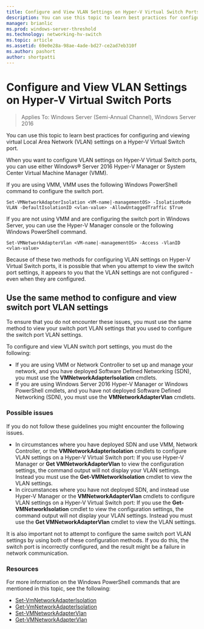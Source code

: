 ```yaml
---
title: Configure and View VLAN Settings on Hyper-V Virtual Switch Ports
description: You can use this topic to learn best practices for configuring and viewing virtual Local Area Network (VLAN) settings on a Hyper-V Virtual Switch port in Windows Server 2016.
manager: brianlic
ms.prod: windows-server-threshold
ms.technology: networking-hv-switch
ms.topic: article
ms.assetid: 69e0e28a-98ae-4ade-bd27-ce2ad7eb310f
ms.author: pashort
author: shortpatti
---
```

# Configure and View VLAN Settings on Hyper-V Virtual Switch Ports

>Applies To: Windows Server (Semi-Annual Channel), Windows Server 2016

You can use this topic to learn best practices for configuring and viewing virtual Local Area Network (VLAN) settings on a Hyper-V Virtual Switch port.

When you want to configure VLAN settings on Hyper-V Virtual Switch ports, you can use either Windows&reg; Server 2016 Hyper-V Manager or System Center Virtual Machine Manager (VMM).

If you are using VMM, VMM uses the following Windows PowerShell command to configure the switch port.

```
Set-VMNetworkAdapterIsolation <VM-name|-managementOS> -IsolationMode VLAN -DefaultIsolationID <vlan-value> -AllowUntaggedTraffic $True
```
If you are not using VMM and are configuring the switch port in Windows Server, you can use the Hyper-V Manager console or the following Windows PowerShell command.
```
Set-VMNetworkAdapterVlan <VM-name|-managementOS> -Access -VlanID <vlan-value>
```

Because of these two methods for configuring VLAN settings on Hyper-V Virtual Switch ports, it is possible that when you attempt to view the switch port settings, it appears to you that the VLAN settings are not configured - even when they are configured.

## Use the same method to configure and view switch port VLAN settings

To ensure that you do not encounter these issues, you must use the same method to view your switch port VLAN settings that you used to configure the switch port VLAN settings.

To configure and view VLAN switch port settings, you must do the following:

- If you are using VMM or Network Controller to set up and manage your network, and you have deployed Software Defined Networking (SDN), you must use the **VMNetworkAdapterIsolation** cmdlets. 
- If you are using Windows Server 2016 Hyper-V Manager or Windows PowerShell cmdlets, and you have not deployed Software Defined Networking (SDN), you must use the **VMNetworkAdapterVlan** cmdlets.

### Possible issues

If you do not follow these guidelines you might encounter the following issues.

- In circumstances where you have deployed SDN and use VMM, Network Controller, or the **VMNetworkAdapterIsolation** cmdlets to configure VLAN settings on a Hyper-V Virtual Switch port: If you use Hyper-V Manager or **Get VMNetworkAdapterVlan** to view the configuration settings, the command output will not display your VLAN settings. Instead you must use the **Get-VMNetworkIsolation** cmdlet to view the VLAN settings.
- In circumstances where you have not deployed SDN, and instead use Hyper-V Manager or the **VMNetworkAdapterVlan** cmdlets to configure VLAN settings on a Hyper-V Virtual Switch port: If you use the **Get-VMNetworkIsolation** cmdlet to view the configuration settings, the command output will not display your VLAN settings. Instead you must use the **Get VMNetworkAdapterVlan** cmdlet to view the VLAN settings.

It is also important not to attempt to configure the same switch port VLAN settings by using both of these configuration methods. If you do this, the switch port is incorrectly configured, and the result might be a failure in network communication.

### Resources

For more information on the Windows PowerShell commands that are mentioned in this topic, see the following:

- [Set-VmNetworkAdapterIsolation](https://technet.microsoft.com/library/dn464283.aspx)
- [Get-VmNetworkAdapterIsolation](https://technet.microsoft.com/library/dn464277.aspx)
- [Set-VMNetworkAdapterVlan](https://technet.microsoft.com/library/hh848475.aspx)
- [Get-VMNetworkAdapterVlan](https://technet.microsoft.com/library/hh848516.aspx)





